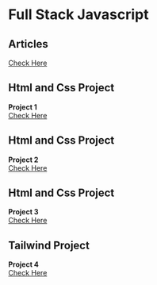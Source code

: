 # Full Stack Javascript

## Articles
[Check Here](./Articles/readme.md)

## Html and Css Project
**Project 1** <br/>
[Check Here](./Projects/Project%2001/readme.md)

## Html and Css Project
**Project 2** <br/>
[Check Here](./Projects/Project%202readme.md)

## Html and Css Project
**Project 3** <br/>
[Check Here](./Projects/Project%2001/readme.md)


## Tailwind Project

**Project 4**<br/>
[Check Here](./Projects/Project%204%20%20vscode/)
